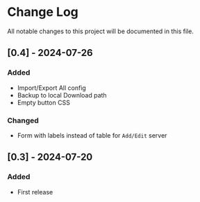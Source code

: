 
# Change Log
All notable changes to this project will be documented in this file.

## [0.4] - 2024-07-26
### Added
- Import/Export All config
- Backup to local Download path
- Empty button CSS

### Changed
- Form with labels instead of table for `Add/Edit` server

## [0.3] - 2024-07-20
### Added
- First release
